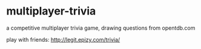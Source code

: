 # multiplayer-trivia
a competitive multiplayer trivia game, drawing questions from opentdb.com

play with friends: http://legit.epizy.com/trivia/
